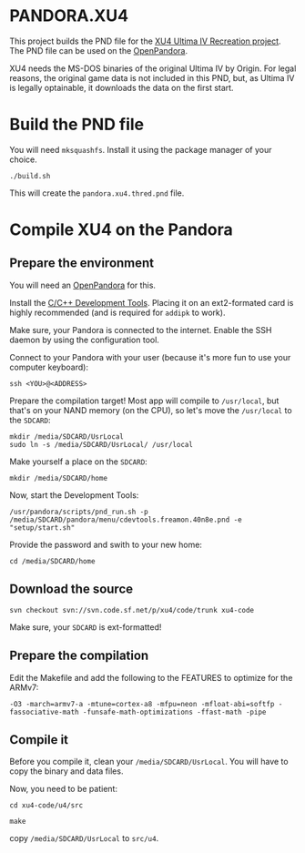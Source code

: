 # PANDORA.XU4

This project builds the PND file for the [XU4 Ultima IV Recreation project](http://xu4.sourceforge.net). The PND file can be used on the [OpenPandora](https://pyra-handheld.com/boards/pages/pandora/).

XU4 needs the MS-DOS binaries of the original Ultima IV by Origin. For legal reasons, the original game data is not included in this PND, but, as Ultima IV is legally optainable, it downloads the data on the first start.

# Build the PND file

You will need `mksquashfs`. Install it using the package manager of your choice.

```
./build.sh
```

This will create the `pandora.xu4.thred.pnd` file.

# Compile XU4 on the Pandora

## Prepare the environment

You will need an [OpenPandora](https://pyra-handheld.com/boards/pages/pandora/) for this.

Install the [C/C++ Development Tools](http://repo.openpandora.org/?page=detail&app=cdevtools.freamon.40n8e). Placing it on an ext2-formated card is highly recommended (and is required for `addipk` to work).

Make sure, your Pandora is connected to the internet. Enable the SSH daemon by using the configuration tool.

Connect to your Pandora with your user (because it's more fun to use your computer keyboard):

```
ssh <YOU>@<ADDRESS>
```

Prepare the compilation target! Most app will compile to `/usr/local`, but that's on your NAND memory (on the CPU), so let's move the `/usr/local` to the `SDCARD`:

```
mkdir /media/SDCARD/UsrLocal
sudo ln -s /media/SDCARD/UsrLocal/ /usr/local
```

Make yourself a place on the `SDCARD`:

```
mkdir /media/SDCARD/home
```

Now, start the Development Tools:

```
/usr/pandora/scripts/pnd_run.sh -p /media/SDCARD/pandora/menu/cdevtools.freamon.40n8e.pnd -e "setup/start.sh"
```

Provide the password and swith to your new home:

```
cd /media/SDCARD/home
```

## Download the source

```
svn checkout svn://svn.code.sf.net/p/xu4/code/trunk xu4-code
```

Make sure, your `SDCARD` is ext-formatted!

## Prepare the compilation

Edit the Makefile and add the following to the FEATURES to optimize for the ARMv7:

```
-O3 -march=armv7-a -mtune=cortex-a8 -mfpu=neon -mfloat-abi=softfp -fassociative-math -funsafe-math-optimizations -ffast-math -pipe
```

## Compile it

Before you compile it, clean your `/media/SDCARD/UsrLocal`. You will have to copy the binary and data files.

Now, you need to be patient:

```
cd xu4-code/u4/src

make
```

copy `/media/SDCARD/UsrLocal` to `src/u4`.

